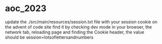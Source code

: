 # aoc_2023
update the ./src/main/resources/session.txt file with your session cookie on the advent of code site
find it by checking dev mode in your browser, the network tab, reloading page and finding the Cookie header, the value should be session=lotsoflettersandnumbers
